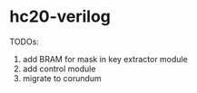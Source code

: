 # hc20-verilog

TODOs:
1. add BRAM for mask in key extractor module
2. add control module
3. migrate to corundum
